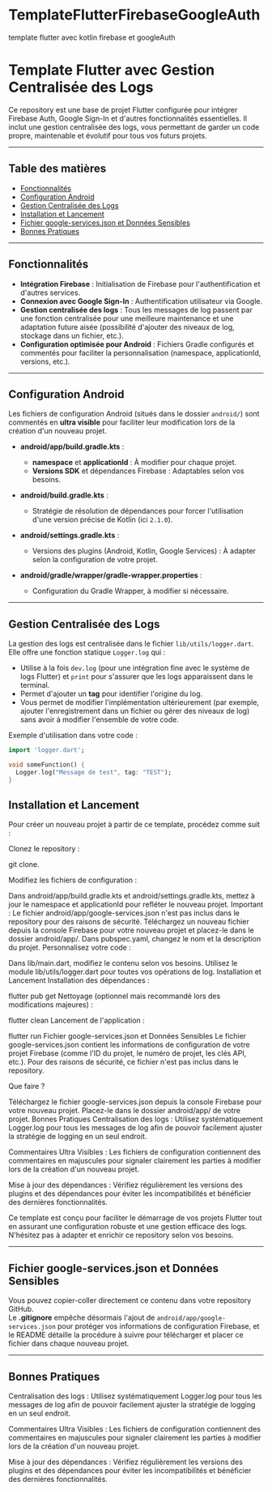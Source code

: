 # TemplateFlutterFirebaseGoogleAuth
template flutter avec kotlin firebase et googleAuth
# Template Flutter avec Gestion Centralisée des Logs

Ce repository est une base de projet Flutter configurée pour intégrer Firebase Auth, Google Sign-In et d'autres fonctionnalités essentielles. Il inclut une gestion centralisée des logs, vous permettant de garder un code propre, maintenable et évolutif pour tous vos futurs projets.

---

## Table des matières

- [Fonctionnalités](#fonctionnalités)
- [Configuration Android](#configuration-android)
- [Gestion Centralisée des Logs](#gestion-centralisée-des-logs)
- [Installation et Lancement](#installation-et-lancement)
- [Fichier google-services.json et Données Sensibles](#fichier-google-servicesjson-et-données-sensibles)
- [Bonnes Pratiques](#bonnes-pratiques)

---

## Fonctionnalités

- **Intégration Firebase** : Initialisation de Firebase pour l'authentification et d'autres services.
- **Connexion avec Google Sign-In** : Authentification utilisateur via Google.
- **Gestion centralisée des logs** : Tous les messages de log passent par une fonction centralisée pour une meilleure maintenance et une adaptation future aisée (possibilité d'ajouter des niveaux de log, stockage dans un fichier, etc.).
- **Configuration optimisée pour Android** : Fichiers Gradle configurés et commentés pour faciliter la personnalisation (namespace, applicationId, versions, etc.).

---

## Configuration Android

Les fichiers de configuration Android (situés dans le dossier `android/`) sont commentés en **ultra visible** pour faciliter leur modification lors de la création d'un nouveau projet.

- **android/app/build.gradle.kts** :  
  - **namespace** et **applicationId** : À modifier pour chaque projet.
  - **Versions SDK** et dépendances Firebase : Adaptables selon vos besoins.

- **android/build.gradle.kts** :  
  - Stratégie de résolution de dépendances pour forcer l'utilisation d'une version précise de Kotlin (ici `2.1.0`).

- **android/settings.gradle.kts** :  
  - Versions des plugins (Android, Kotlin, Google Services) : À adapter selon la configuration de votre projet.

- **android/gradle/wrapper/gradle-wrapper.properties** :  
  - Configuration du Gradle Wrapper, à modifier si nécessaire.

---

## Gestion Centralisée des Logs

La gestion des logs est centralisée dans le fichier `lib/utils/logger.dart`.  
Elle offre une fonction statique `Logger.log` qui :

- Utilise à la fois `dev.log` (pour une intégration fine avec le système de logs Flutter) et `print` pour s'assurer que les logs apparaissent dans le terminal.
- Permet d'ajouter un **tag** pour identifier l'origine du log.
- Vous permet de modifier l'implémentation ultérieurement (par exemple, ajouter l'enregistrement dans un fichier ou gérer des niveaux de log) sans avoir à modifier l'ensemble de votre code.

Exemple d'utilisation dans votre code :

```dart
import 'logger.dart';

void someFunction() {
  Logger.log("Message de test", tag: "TEST");
}
```


## Installation et Lancement

Pour créer un nouveau projet à partir de ce template, procédez comme suit :

Clonez le repository :

git clone.

Modifiez les fichiers de configuration :

Dans android/app/build.gradle.kts et android/settings.gradle.kts, mettez à jour le namespace et applicationId pour refléter le nouveau projet.
Important : Le fichier android/app/google-services.json n'est pas inclus dans le repository pour des raisons de sécurité. Téléchargez un nouveau fichier depuis la console Firebase pour votre nouveau projet et placez-le dans le dossier android/app/.
Dans pubspec.yaml, changez le nom et la description du projet.
Personnalisez votre code :

Dans lib/main.dart, modifiez le contenu selon vos besoins.
Utilisez le module lib/utils/logger.dart pour toutes vos opérations de log.
Installation et Lancement
Installation des dépendances :


flutter pub get
Nettoyage (optionnel mais recommandé lors des modifications majeures) :


flutter clean
Lancement de l'application :


flutter run
Fichier google-services.json et Données Sensibles
Le fichier google-services.json contient les informations de configuration de votre projet Firebase (comme l'ID du projet, le numéro de projet, les clés API, etc.). Pour des raisons de sécurité, ce fichier n'est pas inclus dans le repository.

Que faire ?

Téléchargez le fichier google-services.json depuis la console Firebase pour votre nouveau projet.
Placez-le dans le dossier android/app/ de votre projet.
Bonnes Pratiques
Centralisation des logs :
Utilisez systématiquement Logger.log pour tous les messages de log afin de pouvoir facilement ajuster la stratégie de logging en un seul endroit.

Commentaires Ultra Visibles :
Les fichiers de configuration contiennent des commentaires en majuscules pour signaler clairement les parties à modifier lors de la création d'un nouveau projet.

Mise à jour des dépendances :
Vérifiez régulièrement les versions des plugins et des dépendances pour éviter les incompatibilités et bénéficier des dernières fonctionnalités.

Ce template est conçu pour faciliter le démarrage de vos projets Flutter tout en assurant une configuration robuste et une gestion efficace des logs. N'hésitez pas à adapter et enrichir ce repository selon vos besoins.

---

## Fichier google-services.json et Données Sensibles

Vous pouvez copier-coller directement ce contenu dans votre repository GitHub.  
Le **.gitignore** empêche désormais l'ajout de `android/app/google-services.json` pour protéger vos informations de configuration Firebase, et le README détaille la procédure à suivre pour télécharger et placer ce fichier dans chaque nouveau projet.

---

## Bonnes Pratiques
Centralisation des logs :
Utilisez systématiquement Logger.log pour tous les messages de log afin de pouvoir facilement ajuster la stratégie de logging en un seul endroit.

Commentaires Ultra Visibles :
Les fichiers de configuration contiennent des commentaires en majuscules pour signaler clairement les parties à modifier lors de la création d'un nouveau projet.

Mise à jour des dépendances :
Vérifiez régulièrement les versions des plugins et des dépendances pour éviter les incompatibilités et bénéficier des dernières fonctionnalités.
